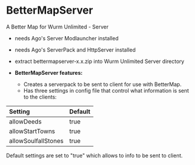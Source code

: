 # BetterMapServer
A Better Map for Wurm Unlimited - Server

- needs Ago's Server Modlauncher installed
- needs Ago's ServerPack and HttpServer installed

- extract bettermapserver-x.x.zip into Wurm Unlimited Server directory

- **BetterMapServer features:**
  - Creates a serverpack to be sent to client for use with BetterMap.
  - Has three settings in config file that control what information is sent to the clients:

| Setting | Default |
| :--- | :--- |
| allowDeeds | true |
| allowStartTowns | true |
| allowSoulfallStones| true |

Default settings are set to "true" which allows to info to be sent to client. 
